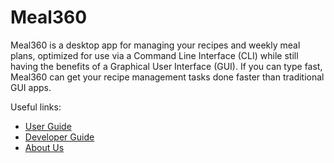 # Meal360

Meal360 is a desktop app for managing your recipes and weekly meal plans, optimized for use via a
Command Line Interface (CLI) while still having the benefits of a Graphical User Interface (GUI). If
you can type fast, Meal360 can get your recipe management tasks done faster than traditional GUI
apps.

Useful links:
* [User Guide](UserGuide.md)
* [Developer Guide](DeveloperGuide.md)
* [About Us](AboutUs.md)
